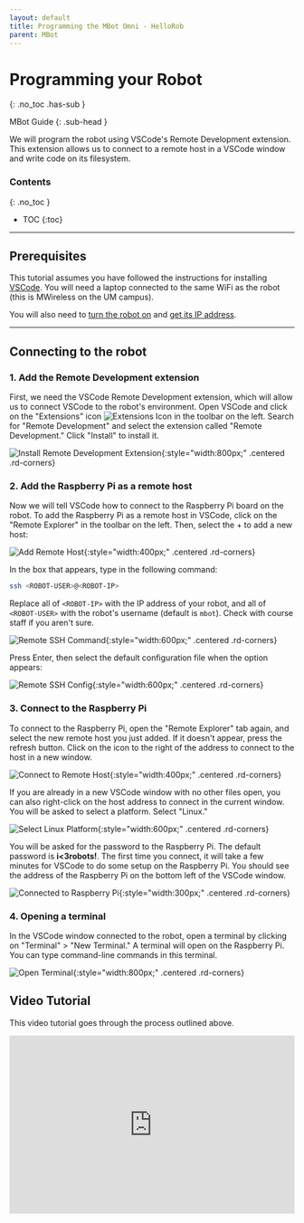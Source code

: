 ```yaml
---
layout: default
title: Programming the MBot Omni - HelloRob
parent: MBot
---
```


# Programming your Robot
{: .no_toc .has-sub }

MBot Guide
{: .sub-head }

We will program the robot using VSCode's Remote Development extension. This extension allows us to connect to a remote host in a VSCode window and write code on its filesystem.

### Contents
{: .no_toc }

* TOC
{:toc}

---

## Prerequisites

This tutorial assumes you have followed the instructions for installing [VSCode](setup.html#install_vscode). You will need a laptop connected to the same WiFi as the robot (this is MWireless on the UM campus).

You will also need to [turn the robot on](/mbot/#turning-the-robot-on) and [get its IP address](/mbot/quick-start#driving-the-robot).

---

## Connecting to the robot

### 1. Add the Remote Development extension

First, we need the VSCode Remote Development extension, which will allow us to connect VSCode to the robot's environment. Open VSCode and click on the "Extensions" icon ![Extensions Icon](https://raw.githubusercontent.com/microsoft/vscode-icons/master/icons/light/extensions.svg?sanitize=true) in the toolbar on the left. Search for "Remote Development" and select the extension called "Remote Development." Click "Install" to install it.

![Install Remote Development Extension](/assets/images/mbot/programming/install-remote-ext.jpg){:style="width:800px;" .centered  .rd-corners}

### 2. Add the Raspberry Pi as a remote host

Now we will tell VSCode how to connect to the Raspberry Pi board on the robot. To add the Raspberry Pi as a remote host in VSCode, click on the "Remote Explorer" in the toolbar on the left. Then, select the + to add a new host:

![Add Remote Host](/assets/images/mbot/programming/remote-add-target.png){:style="width:400px;" .centered  .rd-corners}

In the box that appears, type in the following command:
```bash
ssh <ROBOT-USER>@<ROBOT-IP>
```
Replace all of `<ROBOT-IP>` with the IP address of your robot, and all of `<ROBOT-USER>` with the robot's username (default is `mbot`). Check with course staff if you aren't sure.

![Remote SSH Command](/assets/images/mbot/programming/remote-ssh-command.png){:style="width:600px;" .centered  .rd-corners}

Press Enter, then select the default configuration file when the option appears:

![Remote SSH Config](/assets/images/mbot/programming/remote-ssh-config.png){:style="width:600px;" .centered  .rd-corners}

### 3. Connect to the Raspberry Pi

To connect to the Raspberry Pi, open the "Remote Explorer" tab again, and select the new remote host you just added. If it doesn't appear, press the refresh button. Click on the icon to the right of the address to connect to the host in a new window.

![Connect to Remote Host](/assets/images/mbot/programming/remote-connect-host.png){:style="width:400px;" .centered  .rd-corners}

If you are already in a new VSCode window with no other files open, you can also right-click on the host address to connect in the current window. You will be asked to select a platform. Select "Linux."

![Select Linux Platform](/assets/images/mbot/programming/remote-platform-linux.png){:style="width:600px;" .centered  .rd-corners}

You will be asked for the password to the Raspberry Pi. The default password is **i<3robots!**. The first time you connect, it will take a few minutes for VSCode to do some setup on the Raspberry Pi. You should see the address of the Raspberry Pi on the bottom left of the VSCode window.

![Connected to Raspberry Pi](/assets/images/mbot/programming/remote-connected.png){:style="width:300px;" .centered  .rd-corners}

### 4. Opening a terminal

In the VSCode window connected to the robot, open a terminal by clicking on "Terminal" > "New Terminal." A terminal will open on the Raspberry Pi. You can type command-line commands in this terminal.

![Open Terminal](/assets/images/mbot/programming/remote-connect-vsc.png){:style="width:800px;" .centered  .rd-corners}

## Video Tutorial

This video tutorial goes through the process outlined above.

<div style="display: flex; justify-content: center; align-items: center;">
  <iframe style="display:block" width="560" height="315" src="https://www.youtube.com/embed/65J26m_rSxE" title="YouTube video player" frameborder="0" allow="accelerometer; autoplay; clipboard-write; encrypted-media; gyroscope; picture-in-picture" allowfullscreen></iframe>
</div>
